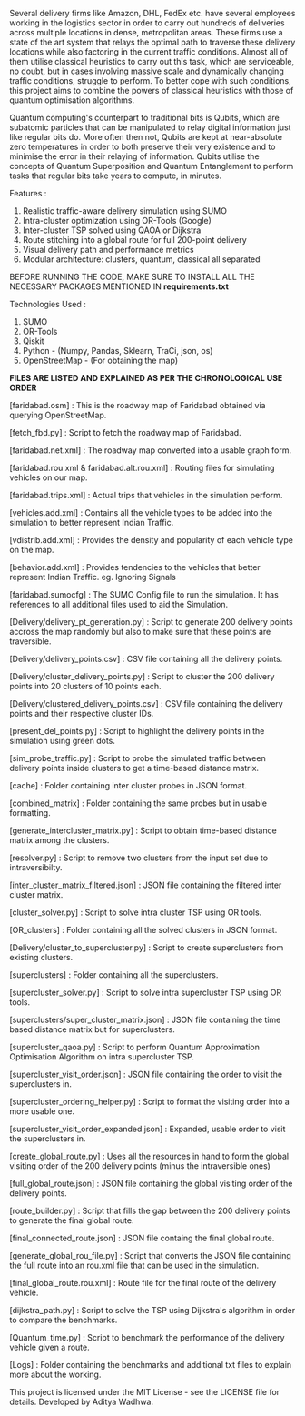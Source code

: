 Several delivery firms like Amazon, DHL, FedEx etc. have several employees working in the logistics sector in order to carry out hundreds of 
deliveries across multiple locations in dense, metropolitan areas. These firms use a state of the art system that relays the optimal path to traverse
these delivery locations while also factoring in the current traffic conditions. Almost all of them utilise classical heuristics to carry out this task, which are serviceable,
no doubt, but in cases involving massive scale and dynamically changing traffic conditions, struggle to perform.
To better cope with such conditions, this project aims to combine the powers of classical heuristics with those of quantum optimisation algorithms. 

Quantum computing's counterpart to traditional bits is Qubits, which are subatomic particles that can be manipulated to relay digital information just like regular bits do. 
More often then not, Qubits are kept at near-absolute zero temperatures in order to both preserve their very existence and to minimise the error in their relaying of information.
Qubits utilise the concepts of Quantum Superposition and Quantum Entanglement to perform tasks that regular bits take years to compute, in minutes. 

Features : 
1)  Realistic traffic-aware delivery simulation using SUMO
2)  Intra-cluster optimization using OR-Tools (Google)
3)  Inter-cluster TSP solved using QAOA or Dijkstra
4)  Route stitching into a global route for full 200-point delivery
5)  Visual delivery path and performance metrics
6)  Modular architecture: clusters, quantum, classical all separated

BEFORE RUNNING THE CODE, MAKE SURE TO INSTALL ALL THE NECESSARY PACKAGES MENTIONED IN **requirements.txt** 

Technologies Used : 
1)  SUMO
2)  OR-Tools
3)  Qiskit
4)  Python - (Numpy, Pandas, Sklearn, TraCi, json, os)
5)  OpenStreetMap - (For obtaining the map)


**FILES ARE LISTED AND EXPLAINED AS PER THE CHRONOLOGICAL USE ORDER**

[faridabad.osm] : This is the roadway map of Faridabad obtained via querying OpenStreetMap. 

[fetch_fbd.py] : Script to fetch the roadway map of Faridabad.

[faridabad.net.xml] : The roadway map converted into a usable graph form. 

[faridabad.rou.xml & faridabad.alt.rou.xml] : Routing files for simulating vehicles on our map.

[faridabad.trips.xml] : Actual trips that vehicles in the simulation perform. 

[vehicles.add.xml] : Contains all the vehicle types to be added into the simulation to better represent Indian Traffic. 

[vdistrib.add.xml] : Provides the density and popularity of each vehicle type on the map.

[behavior.add.xml] : Provides tendencies to the vehicles that better represent Indian Traffic. eg. Ignoring Signals

[faridabad.sumocfg] : The SUMO Config file to run the simulation. It has references to all additional files used to aid the Simulation.

[Delivery/delivery_pt_generation.py] : Script to generate 200 delivery points accross the map randomly but also to make sure that these points are traversible.

[Delivery/delivery_points.csv] : CSV file containing all the delivery points. 

[Delivery/cluster_delivery_points.py] : Script to cluster the 200 delivery points into 20 clusters of 10 points each.

[Delivery/clustered_delivery_points.csv] : CSV file containing the delivery points and their respective cluster IDs.

[present_del_points.py] : Script to highlight the delivery points in the simulation using green dots. 

[sim_probe_traffic.py] : Script to probe the simulated traffic between delivery points inside clusters to get a time-based distance matrix.

[cache] : Folder containing inter cluster probes in JSON format. 

[combined_matrix] : Folder containing the same probes but in usable formatting. 

[generate_intercluster_matrix.py] : Script to obtain time-based distance matrix among the clusters. 

[resolver.py] : Script to remove two clusters from the input set due to intraversibilty. 

[inter_cluster_matrix_filtered.json] : JSON file containing the filtered inter cluster matrix.

[cluster_solver.py] : Script to solve intra cluster TSP using OR tools.

[OR_clusters] : Folder containing all the solved clusters in JSON format.

[Delivery/cluster_to_supercluster.py] : Script to create superclusters from existing clusters. 

[superclusters] : Folder containing all the superclusters. 

[supercluster_solver.py] : Script to solve intra supercluster TSP using OR tools. 

[superclusters/super_cluster_matrix.json] : JSON file containing the time based distance matrix but for superclusters.

[supercluster_qaoa.py] : Script to perform Quantum Approximation Optimisation Algorithm on intra supercluster TSP. 

[supercluster_visit_order.json] : JSON file containing the order to visit the superclusters in. 

[supercluster_ordering_helper.py] : Script to format the visiting order into a more usable one. 

[supercluster_visit_order_expanded.json] : Expanded, usable order to visit the superclusters in. 

[create_global_route.py] : Uses all the resources in hand to form the global visiting order of the 200 delivery points (minus the intraversible ones)

[full_global_route.json] : JSON file containing the global visiting order of the delivery points.

[route_builder.py] : Script that fills the gap between the 200 delivery points to generate the final global route.

[final_connected_route.json] : JSON file containg the final global route.

[generate_global_rou_file.py] : Script that converts the JSON file containing the full route into an rou.xml file that can be used in the simulation.

[final_global_route.rou.xml] : Route file for the final route of the delivery vehicle.

[dijkstra_path.py] : Script to solve the TSP using Dijkstra's algorithm in order to compare the benchmarks.

[Quantum_time.py] : Script to benchmark the performance of the delivery vehicle given a route. 

[Logs] : Folder containing the benchmarks and additional txt files to explain more about the working.


This project is licensed under the MIT License - see the LICENSE file for details.
Developed by Aditya Wadhwa.
